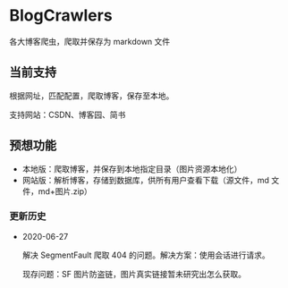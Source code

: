 # BlogCrawlers
各大博客爬虫，爬取并保存为 markdown 文件

## 当前支持

根据网址，匹配配置，爬取博客，保存至本地。

支持网站：CSDN、博客园、简书

## 预想功能

- 本地版：爬取博客，并保存到本地指定目录（图片资源本地化）
- 网站版：解析博客，存储到数据库，供所有用户查看下载（源文件，md 文件，md+图片.zip）

### 更新历史

- 2020-06-27

  解决 SegmentFault 爬取 404 的问题。解决方案：使用会话进行请求。

  现存问题：SF 图片防盗链，图片真实链接暂未研究出怎么获取。